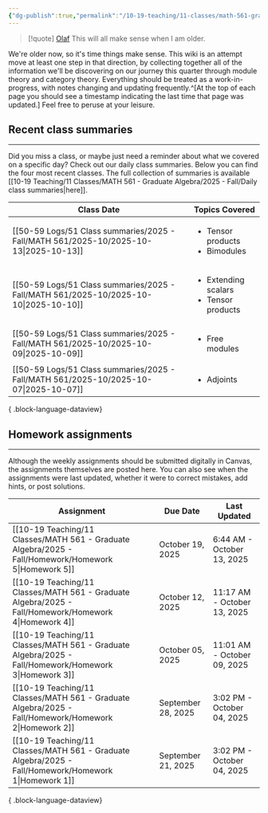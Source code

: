 ```yaml
---
{"dg-publish":true,"permalink":"/10-19-teaching/11-classes/math-561-graduate-algebra/2025-fall/math-561-home/","updated":"2025-09-27T14:31:05-07:00"}
---
```


> [!quote] [Olaf](https://en.wikipedia.org/wiki/Olaf_(Frozen))
> This will all make sense when I am older.

We're older now, so it's time things make sense. This wiki is an attempt move at least one step in that direction, by collecting together all of the information we'll be discovering on our journey this quarter through module theory and category theory. Everything should be treated as a work-in-progress, with notes changing and updating frequently.^[At the top of each page you should see a timestamp indicating the last time that page was updated.] Feel free to peruse at your leisure.

## Recent class summaries
---

Did you miss a class, or maybe just need a reminder about what we covered on a specific day? Check out our daily class summaries. Below you can find the four most recent classes. The full collection of summaries is available [[10-19 Teaching/11 Classes/MATH 561 - Graduate Algebra/2025 - Fall/Daily class summaries\|here]].

| Class Date                                                                               | Topics Covered                                              |
| ---------------------------------------------------------------------------------------- | ----------------------------------------------------------- |
| [[50-59 Logs/51 Class summaries/2025 - Fall/MATH 561/2025-10/2025-10-13\|2025-10-13]] | <ul><li>Tensor products</li><li>Bimodules</li></ul>         |
| [[50-59 Logs/51 Class summaries/2025 - Fall/MATH 561/2025-10/2025-10-10\|2025-10-10]] | <ul><li>Extending scalars</li><li>Tensor products</li></ul> |
| [[50-59 Logs/51 Class summaries/2025 - Fall/MATH 561/2025-10/2025-10-09\|2025-10-09]] | <ul><li>Free modules</li></ul>                              |
| [[50-59 Logs/51 Class summaries/2025 - Fall/MATH 561/2025-10/2025-10-07\|2025-10-07]] | <ul><li>Adjoints</li></ul>                                  |

{ .block-language-dataview}

## Homework assignments
---

Although the weekly assignments should be submitted digitally in Canvas, the assignments themselves are posted here. You can also see when the assignments were last updated, whether it were to correct mistakes, add hints, or post solutions.

| Assignment                                                                                               | Due Date           | Last Updated                |
| -------------------------------------------------------------------------------------------------------- | ------------------ | --------------------------- |
| [[10-19 Teaching/11 Classes/MATH 561 - Graduate Algebra/2025 - Fall/Homework/Homework 5\|Homework 5]] | October 19, 2025   | 6:44 AM - October 13, 2025  |
| [[10-19 Teaching/11 Classes/MATH 561 - Graduate Algebra/2025 - Fall/Homework/Homework 4\|Homework 4]] | October 12, 2025   | 11:17 AM - October 13, 2025 |
| [[10-19 Teaching/11 Classes/MATH 561 - Graduate Algebra/2025 - Fall/Homework/Homework 3\|Homework 3]] | October 05, 2025   | 11:01 AM - October 09, 2025 |
| [[10-19 Teaching/11 Classes/MATH 561 - Graduate Algebra/2025 - Fall/Homework/Homework 2\|Homework 2]] | September 28, 2025 | 3:02 PM - October 04, 2025  |
| [[10-19 Teaching/11 Classes/MATH 561 - Graduate Algebra/2025 - Fall/Homework/Homework 1\|Homework 1]] | September 21, 2025 | 3:02 PM - October 04, 2025  |

{ .block-language-dataview}

